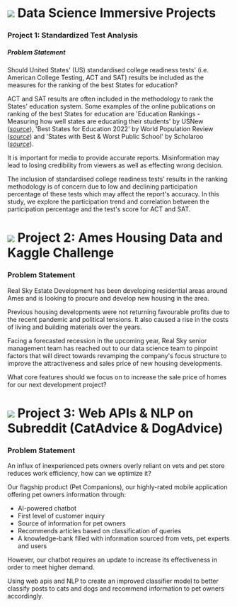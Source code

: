 # ![](https://ga-dash.s3.amazonaws.com/production/assets/logo-9f88ae6c9c3871690e33280fcf557f33.png) Data Science Immersive Projects

### Project 1: Standardized Test Analysis

##### Problem Statement

Should United States' (US) standardised college readiness tests' (i.e. American College Testing, ACT and SAT) results be included as the measures for the ranking of the best States for education?
 
ACT and SAT results are often included in the methodology to rank the States' education system. Some examples of the online publications on ranking of the best States for education are 'Education Rankings - Measuring how well states are educating their students' by USNew ([*source*](https://www.usnews.com/news/best-states/rankings/education/prek-12)), 'Best States for Education 2022' by World Population Review ([*source*](https://worldpopulationreview.com/state-rankings/best-states-for-education)) and 'States with Best & Worst Public School' by Scholaroo ([*source*](https://scholaroo.com/report/state-education-rankings/)).

It is important for media to provide accurate reports. Misinformation may lead to losing credibility from viewers as well as effecting wrong decision. 

The inclusion of standardised college readiness tests' results in the ranking methodology is of concern due to low and declining participation percentage of these tests which may affect the report's accuracy. In this study, we explore the participation trend and correlation between the participation percentage and the test's score for ACT and SAT.


# ![](https://ga-dash.s3.amazonaws.com/production/assets/logo-9f88ae6c9c3871690e33280fcf557f33.png) Project 2: Ames Housing Data and Kaggle Challenge

### Problem Statement

Real Sky Estate Development has been developing residential areas around Ames and is looking to procure and develop new housing in the area.

Previous housing developments were not returning favourable profits due to the recent pandemic and political tensions. It also caused a rise in the costs of living and building materials over the years.

Facing a forecasted recession in the upcoming year, Real Sky senior management team has reached out to our data science team to pinpoint factors that will direct towards revamping the company's focus structure to improve the attractiveness and sales price of new housing developments.

What core features should we focus on to increase the sale price of homes for our next development project?


# ![](https://ga-dash.s3.amazonaws.com/production/assets/logo-9f88ae6c9c3871690e33280fcf557f33.png) Project 3: Web APIs & NLP on Subreddit (CatAdvice & DogAdvice)

### Problem Statement

An influx of inexperienced pets owners overly reliant on vets and pet store reduces work efficiency, how can we optimize it?

Our flagship product (Pet Companions), our highly-rated mobile application offering pet owners information through:
- AI-powered chatbot 
 - First level of customer inquiry
 - Source of information for pet owners
- Recommends articles based on classification of queries
- A knowledge-bank filled with information sourced from vets, pet experts and users

However, our chatbot requires an update to increase its effectiveness in order to meet higher demand.

Using web apis and NLP to create an improved classifier model to better classify posts to cats and dogs and recommend information to pet owners accordingly.